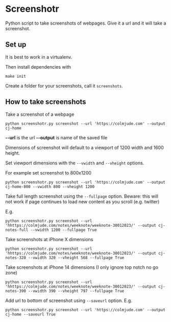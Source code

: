 # Screenshotr

Python script to take screenshots of webpages. Give it a url and it will take a screenshot.

## Set up

It is best to work in a virtualenv. 

Then install dependencies with

```
make init
```

Create a folder for your screenshots, call it `screenshots`.

## How to take screenshots

Take a screenshot of a webpage

```
python screenshotr.py screenshot --url 'https://colmjude.com' --output cj-home
```

**--url** is the url
**--output** is name of the saved file

Dimensions of screenshot will default to a viewport of 1200 width and 1600 height.

Set viewport dimensions with the `--vwidth` and `--vheight` options.

For example set screenshot to 800x1200

```
python screenshotr.py screenshot --url 'https://colmjude.com' --output cj-home-800 --vwidth 800 --vheight 1200
```

Take full length screenshot using the `--fullpage` option.
Beware: this will not work if page continues to load new content as you scroll (e.g. twitter)

E.g.

```
python screenshotr.py screenshot --url 'hhttps://colmjude.com/notes/weeknote/weeknote-30012023/' --output cj-notes-full --vwidth 1200 --fullpage True
```

Take screenshots at iPhone X dimensions

```
python screenshotr.py screenshot --url 'hhttps://colmjude.com/notes/weeknote/weeknote-30012023/' --output cj-notes-320 --vwidth 320 --vheight 568 --fullpage True
```

Take screenshots at iPhone 14 dimensions (I only ignore top notch no go zone)

```
python screenshotr.py screenshot --url 'hhttps://colmjude.com/notes/weeknote/weeknote-30012023/' --output cj-notes-390 --vwidth 390 --vheight 797 --fullpage True
```

Add url to bottom of screenshot using `--saveurl` option. E.g.

```
python screenshotr.py screenshot --url 'https://colmjude.com' --output cj-home --saveurl True
```
